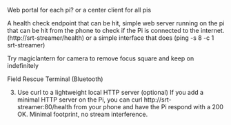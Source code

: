 Web portal for each pi? or a center client for all pis

A health check endpoint that can be hit, simple web server running on the pi that can be hit from the phone to check if the Pi is connected to the internet. (http://srt-streamer/health) or a simple interface that does (ping -s 8 -c 1 srt-streamer)

Try magiclantern for camera to remove focus square and keep on indefinitely

Field Rescue Terminal (Bluetooth)

3. Use curl to a lightweight local HTTP server (optional)
If you add a minimal HTTP server on the Pi, you can curl http://srt-streamer:80/health from your phone and have the Pi respond with a 200 OK. Minimal footprint, no stream interference.
